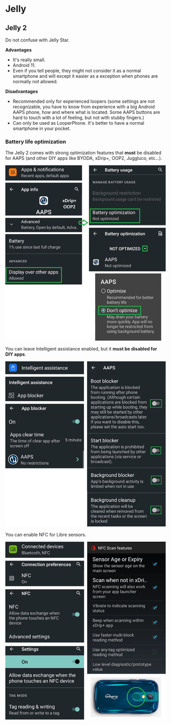 # Jelly

## Jelly 2

Do not confuse with Jelly Star.

**Advantages**

- It's really small.
- Android 11.
- Even if you tell people, they might not consider it as a normal smartphone and will except it easier as a exception when phones are normally not allowed.

**Disadvantages**

- Recommended only for experienced loopers (some settings are not recognizable, you have to know from experience with a big Android AAPS phone, how and where what is located. Some AAPS buttons are hard to touch with a lot of feeling, but not with stubby fingers.)
- Can only be used as LooperPhone. It's better to have a normal smartphone in your pocket.

### Battery life optimization

The Jelly 2 comes with strong optimization features that **must** be disabled for AAPS (and other DIY apps like BYODA, xDrip+, OOP2, Juggluco, etc...).

![](../images/Jelly_Settings1.png)

You can leave Intelligent assistance enabled, but it **must be disabled for DIY apps**.

![](../images/Jelly_Settings2.png)

You can enable NFC for Libre sensors.

![](../images/Jelly_Settings3.png)
